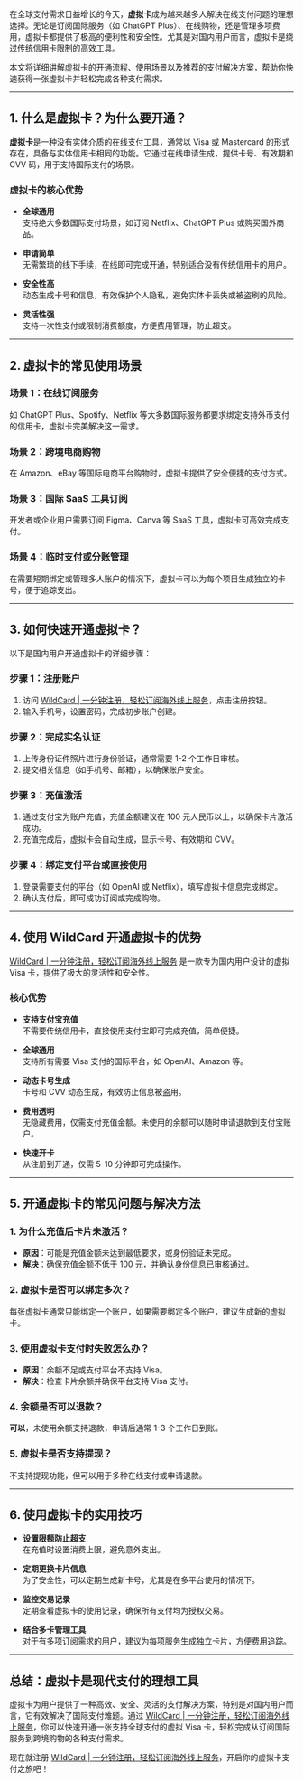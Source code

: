 在全球支付需求日益增长的今天，**虚拟卡**成为越来越多人解决在线支付问题的理想选择。无论是订阅国际服务（如 ChatGPT Plus）、在线购物，还是管理多项费用，虚拟卡都提供了极高的便利性和安全性。尤其是对国内用户而言，虚拟卡是绕过传统信用卡限制的高效工具。

本文将详细讲解虚拟卡的开通流程、使用场景以及推荐的支付解决方案，帮助你快速获得一张虚拟卡并轻松完成各种支付需求。

---

## 1. 什么是虚拟卡？为什么要开通？

**虚拟卡**是一种没有实体介质的在线支付工具，通常以 Visa 或 Mastercard 的形式存在，具备与实体信用卡相同的功能。它通过在线申请生成，提供卡号、有效期和 CVV 码，用于支持国际支付的场景。

### 虚拟卡的核心优势

- **全球通用**  
  支持绝大多数国际支付场景，如订阅 Netflix、ChatGPT Plus 或购买国外商品。

- **申请简单**  
  无需繁琐的线下手续，在线即可完成开通，特别适合没有传统信用卡的用户。

- **安全性高**  
  动态生成卡号和信息，有效保护个人隐私，避免实体卡丢失或被盗刷的风险。

- **灵活性强**  
  支持一次性支付或限制消费额度，方便费用管理，防止超支。

---

## 2. 虚拟卡的常见使用场景

### 场景 1：在线订阅服务

如 ChatGPT Plus、Spotify、Netflix 等大多数国际服务都要求绑定支持外币支付的信用卡，虚拟卡完美解决这一需求。

### 场景 2：跨境电商购物

在 Amazon、eBay 等国际电商平台购物时，虚拟卡提供了安全便捷的支付方式。

### 场景 3：国际 SaaS 工具订阅

开发者或企业用户需要订阅 Figma、Canva 等 SaaS 工具，虚拟卡可高效完成支付。

### 场景 4：临时支付或分账管理

在需要短期绑定或管理多人账户的情况下，虚拟卡可以为每个项目生成独立的卡号，便于追踪支出。

---

## 3. 如何快速开通虚拟卡？

以下是国内用户开通虚拟卡的详细步骤：

### 步骤 1：注册账户

1. 访问 [WildCard | 一分钟注册，轻松订阅海外线上服务](https://bit.ly/bewildcard)，点击注册按钮。  
2. 输入手机号，设置密码，完成初步账户创建。

### 步骤 2：完成实名认证

1. 上传身份证件照片进行身份验证，通常需要 1-2 个工作日审核。  
2. 提交相关信息（如手机号、邮箱），以确保账户安全。

### 步骤 3：充值激活

1. 通过支付宝为账户充值，充值金额建议在 100 元人民币以上，以确保卡片激活成功。  
2. 充值完成后，虚拟卡会自动生成，显示卡号、有效期和 CVV。

### 步骤 4：绑定支付平台或直接使用

1. 登录需要支付的平台（如 OpenAI 或 Netflix），填写虚拟卡信息完成绑定。  
2. 确认支付后，即可成功订阅或完成购物。

---

## 4. 使用 WildCard 开通虚拟卡的优势

[WildCard | 一分钟注册，轻松订阅海外线上服务](https://bit.ly/bewildcard) 是一款专为国内用户设计的虚拟 Visa 卡，提供了极大的灵活性和安全性。

### 核心优势

- **支持支付宝充值**  
  不需要传统信用卡，直接使用支付宝即可完成充值，简单便捷。

- **全球通用**  
  支持所有需要 Visa 支付的国际平台，如 OpenAI、Amazon 等。

- **动态卡号生成**  
  卡号和 CVV 动态生成，有效防止信息被盗用。

- **费用透明**  
  无隐藏费用，仅需支付充值金额。未使用的余额可以随时申请退款到支付宝账户。

- **快速开卡**  
  从注册到开通，仅需 5-10 分钟即可完成操作。

---

## 5. 开通虚拟卡的常见问题与解决方法

### 1. 为什么充值后卡片未激活？

- **原因**：可能是充值金额未达到最低要求，或身份验证未完成。  
- **解决**：确保充值金额不低于 100 元，并确认身份信息已审核通过。

### 2. 虚拟卡是否可以绑定多次？

每张虚拟卡通常只能绑定一个账户，如果需要绑定多个账户，建议生成新的虚拟卡。

### 3. 使用虚拟卡支付时失败怎么办？

- **原因**：余额不足或支付平台不支持 Visa。  
- **解决**：检查卡片余额并确保平台支持 Visa 支付。

### 4. 余额是否可以退款？

**可以**，未使用余额支持退款，申请后通常 1-3 个工作日到账。

### 5. 虚拟卡是否支持提现？

不支持提现功能，但可以用于多种在线支付或申请退款。

---

## 6. 使用虚拟卡的实用技巧

- **设置限额防止超支**  
  在充值时设置消费上限，避免意外支出。

- **定期更换卡片信息**  
  为了安全性，可以定期生成新卡号，尤其是在多平台使用的情况下。

- **监控交易记录**  
  定期查看虚拟卡的使用记录，确保所有支付均为授权交易。

- **结合多卡管理工具**  
  对于有多项订阅需求的用户，建议为每项服务生成独立卡片，方便费用追踪。

---

## 总结：虚拟卡是现代支付的理想工具

虚拟卡为用户提供了一种高效、安全、灵活的支付解决方案，特别是对国内用户而言，它有效解决了国际支付难题。通过 [WildCard | 一分钟注册，轻松订阅海外线上服务](https://bit.ly/bewildcard)，你可以快速开通一张支持全球支付的虚拟 Visa 卡，轻松完成从订阅国际服务到跨境购物的各种支付需求。

现在就注册 [WildCard | 一分钟注册，轻松订阅海外线上服务](https://bit.ly/bewildcard)，开启你的虚拟卡支付之旅吧！